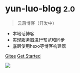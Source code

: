 # yun-luo-blog <small>2.0</small>

> 云落博客（开发中）

- 本地话博客
- 实现服务器进行预览和同步
- 底层使用hexo等博客构建器

[Gitee](https://github.com/q2316367743/yun-luo-blog)
[Get Started](#云落博客)

<!-- 背景图片 -->

![](https://esion.xyz/assets/image/background.jpg)
